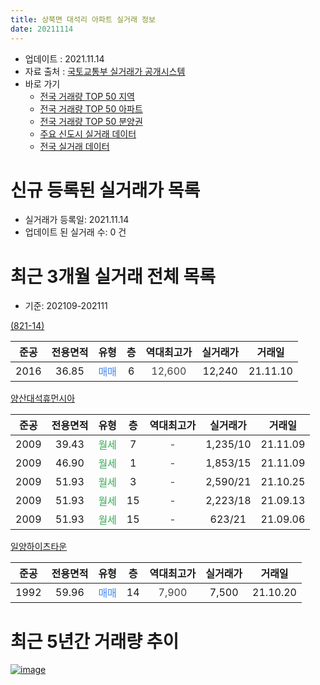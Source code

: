 ```yaml
---
title: 상북면 대석리 아파트 실거래 정보
date: 20211114
---
```


* 업데이트 : 2021.11.14
* 자료 출처 : [국토교통부 실거래가 공개시스템](http://rt.molit.go.kr)
* 바로 가기
    * [전국 거래량 TOP 50 지역](https://apt-info.github.io/apt-trade-info/tr)
    * [전국 거래량 TOP 50 아파트](https://apt-info.github.io/apt-trade-info/ta)
    * [전국 거래량 TOP 50 분양권](https://apt-info.github.io/apt-trade-info/tb)
    * [주요 신도시 실거래 데이터](https://apt-info.github.io/apt-trade-info/newtown)
    * [전국 실거래 데이터](https://apt-info.github.io/apt-trade-info/all)



<script async src="https://pagead2.googlesyndication.com/pagead/js/adsbygoogle.js"></script>
<!-- 기본광고 -->
<ins class="adsbygoogle"
     style="display:block"
     data-ad-client="ca-pub-1142216861245946"
     data-ad-slot="4805727019"
     data-ad-format="auto"
     data-full-width-responsive="true"></ins>
<script>
     (adsbygoogle = window.adsbygoogle || []).push({});
</script>


# 신규 등록된 실거래가 목록

* 실거래가 등록일: 2021.11.14
* 업데이트 된 실거래 수: 0 건




<script async src="https://pagead2.googlesyndication.com/pagead/js/adsbygoogle.js"></script>
<!-- 기본광고 -->
<ins class="adsbygoogle"
     style="display:block"
     data-ad-client="ca-pub-1142216861245946"
     data-ad-slot="4805727019"
     data-ad-format="auto"
     data-full-width-responsive="true"></ins>
<script>
     (adsbygoogle = window.adsbygoogle || []).push({});
</script>


# 최근 3개월 실거래 전체 목록
* 기준: 202109-202111


[(821-14)](https://search.naver.com/search.naver?query=%28821-14%29)

|준공|전용면적|유형|층|역대최고가|실거래가|거래일|
|:---:|:---:|:---:|:---:|:---:|:---:|:---:|
|2016|36.85|<span style="color:#4285F3">매매</span>|6|<span style="color:#444444">12,600</span>|12,240|21.11.10|

[양산대석휴먼시아](https://search.naver.com/search.naver?query=%EC%96%91%EC%82%B0%EB%8C%80%EC%84%9D%ED%9C%B4%EB%A8%BC%EC%8B%9C%EC%95%84)

|준공|전용면적|유형|층|역대최고가|실거래가|거래일|
|:---:|:---:|:---:|:---:|:---:|:---:|:---:|
|2009|39.43|<span style="color:#34A853">월세</span>|7|<span style="color:#444444">-</span>|1,235/10|21.11.09|
|2009|46.90|<span style="color:#34A853">월세</span>|1|<span style="color:#444444">-</span>|1,853/15|21.11.09|
|2009|51.93|<span style="color:#34A853">월세</span>|3|<span style="color:#444444">-</span>|2,590/21|21.10.25|
|2009|51.93|<span style="color:#34A853">월세</span>|15|<span style="color:#444444">-</span>|2,223/18|21.09.13|
|2009|51.93|<span style="color:#34A853">월세</span>|15|<span style="color:#444444">-</span>|623/21|21.09.06|

[일양하이츠타운](https://search.naver.com/search.naver?query=%EC%9D%BC%EC%96%91%ED%95%98%EC%9D%B4%EC%B8%A0%ED%83%80%EC%9A%B4)

|준공|전용면적|유형|층|역대최고가|실거래가|거래일|
|:---:|:---:|:---:|:---:|:---:|:---:|:---:|
|1992|59.96|<span style="color:#4285F3">매매</span>|14|<span style="color:#444444">7,900</span>|7,500|21.10.20|



<script async src="https://pagead2.googlesyndication.com/pagead/js/adsbygoogle.js"></script>
<!-- 기본광고 -->
<ins class="adsbygoogle"
     style="display:block"
     data-ad-client="ca-pub-1142216861245946"
     data-ad-slot="4805727019"
     data-ad-format="auto"
     data-full-width-responsive="true"></ins>
<script>
     (adsbygoogle = window.adsbygoogle || []).push({});
</script>


# 최근 5년간 거래량 추이


<div style="width:100%;">
    <canvas id="deal_progress" height="200"></canvas>
</div>

<script>
new Chart(document.getElementById("deal_progress"), {
    type: 'line',
    data: {
        labels: ['16.01','16.02','16.03','16.04','16.05','16.06','16.07','16.09','16.10','16.11','16.12','17.01','17.02','17.03','17.04','17.05','17.06','17.07','17.08','17.10','17.11','17.12','18.01','18.02','18.03','18.04','18.05','18.06','18.07','18.08','18.09','18.10','18.11','19.01','19.02','19.03','19.04','19.05','19.06','19.07','19.08','19.09','19.10','19.11','19.12','20.01','20.02','20.03','20.04','20.05','20.06','20.07','20.08','20.09','20.10','20.11','20.12','21.01','21.02','21.03','21.04','21.05','21.06','21.07','21.08','21.09','21.10','21.11'],
        datasets: [{
            label: '매매/분양권',
            data: [4,2,1,1,2,3,10,2,10,4,7,0,6,3,6,3,4,2,0,1,3,2,0,2,1,0,1,2,2,3,3,2,0,0,0,2,0,0,1,1,0,3,0,3,4,3,1,2,1,0,2,6,3,1,1,2,1,1,0,4,1,1,1,2,1,0,1,1],
            borderColor: "rgba(66, 133, 243, 1)",
            backgroundColor: "rgba(66, 133, 243, 0.05)",
            borderWidth: 1,
            pointRadius: 0,
            fill: false,
            lineTension: 0
        },{
            label: '전/월세',
            data: [0,0,5,4,1,3,2,2,0,3,0,2,3,2,1,1,2,10,3,3,2,1,2,3,3,7,2,3,1,0,3,1,4,2,4,3,1,2,2,7,1,1,3,2,0,0,2,3,3,1,3,0,5,5,1,11,0,7,2,2,0,1,2,8,0,2,1,2],
            borderColor: "rgba(255, 90, 0, 1)",
            backgroundColor: "rgba(255, 90, 0, 0.05)",
            borderWidth: 1,
            pointRadius: 0,
            fill: false,
            lineTension: 0
        },{
            label: '합계',
            data: [4,2,6,5,3,6,12,4,10,7,7,2,9,5,7,4,6,12,3,4,5,3,2,5,4,7,3,5,3,3,6,3,4,2,4,5,1,2,3,8,1,4,3,5,4,3,3,5,4,1,5,6,8,6,2,13,1,8,2,6,1,2,3,10,1,2,2,3],
            borderColor: "rgba(0, 0, 0, 1)",
            backgroundColor: "rgba(0, 0, 0, 0.03)",
            borderWidth: 0.1,
            pointRadius: 0,
            fill: true,
            lineTension: 0
        }
        ]
    },
    options: {
        responsive: true,
        title: {
            display: false
        },
        tooltips: {
            mode: 'index',
            intersect: false
        },
        hover: {
            mode: 'nearest',
            intersect: true
        },
        scales: {
            xAxes: [{
                display: true,
                scaleLabel: {
                    display: true,
                    labelString: '년/월'
                }
            }],
            yAxes: [{
                display: true,
                ticks: {
                    suggestedMin: 0,
                },
                scaleLabel: {
                    display: true,
                    labelString: '실거래 수'
                }
            }]
        }
    }
});

</script>


[![image](https://apt-info.github.io/images/2020-01-03-apt-trade-info/1024x500.png)](https://play.google.com/store/apps/details?id=com.aptinfo.apttradeinfo)

